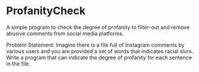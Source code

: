 # ProfanityCheck
A simple program to check the degree of profanity to filter-out and remove abusive comments from social media platforms.

Problem Statement: Imagine there is a file full of Instagram comments by various users and you are provided a set of words that indicates racial slurs. Write a program that can indicate the degree of profanity for each sentence in the file.
